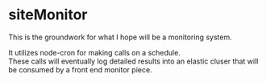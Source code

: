 # siteMonitor

This is the groundwork for what I hope will be a monitoring system.

It utilizes node-cron for making calls on a schedule.  
These calls will eventually log detailed results into an elastic cluser that will be consumed by a front end monitor piece.
